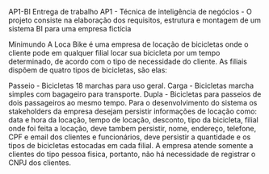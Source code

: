 AP1-BI
Entrega de trabalho AP1 - Técnica de inteligência de negócios - O projeto consiste na elaboração dos requisitos, estrutura e montagem de um sistema BI para uma empresa fictícia

Minimundo
A Loca Bike é uma empresa de locação de bicicletas onde o cliente pode em qualquer filial locar sua bicicleta por um tempo determinado, de acordo com o tipo de necessidade do cliente. As filiais dispõem de quatro tipos de bicicletas, são elas:

Passeio - Bicicletas 18 marchas para uso geral.
Carga - Bicicletas marcha simples com bagageiro para transporte.
Dupla - Bicicletas para passeios de dois passageiros ao mesmo tempo.
Para o desenvolvimento do sistema os stakeholders da empresa desejam persistir informações de locação como: data e hora da locação, tempo de locação, desconto, tipo da bicicleta, filial onde foi feita a locação, deve tambem persistir, nome, endereço, telefone, CPF e email dos clientes e funcionários, deve persistir a quantidade e os tipos de bicicletas estocadas em cada filial. A empresa atende somente a clientes do tipo pessoa fisica, portanto, não há necessidade de registrar o CNPJ dos clientes.
